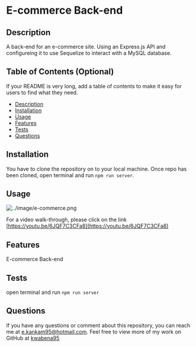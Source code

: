 # E-commerce Back-end 

  ## Description
  A  back-end for an e-commerce site. Using an Express.js API and configureing it to use Sequelize to interact with a MySQL database.
    
  ## Table of Contents (Optional)
  If your README is very long, add a table of contents to make it easy for users to find what they need.
  * [Description](#description)
  * [Installation](#installation)
  * [Usage](#usage)
  * [Features](#features)
  * [Tests](#tests)
  * [Questions](#questions)
 

  ## Installation
  You have to clone the repository on to your local machine. Once repo has been cloned, open terminal and run `npm run server`.
    
  ## Usage
  ![../image/e-commerce.png](../image/e-commerce.png)

  For a video walk-through, please click on the link [https://youtu.be/6JQF7C3CFa8](https://youtu.be/6JQF7C3CFa8)

  ## Features
  E-commerce Back-end 
    
  ## Tests
  open terminal and run `npm run server`

  ## Questions
  If you have any questions or comment about this repository, you can reach me at [e.kankam95@hotmail.com](mailto:e.kankam95@hotmail.com).
  Feel free to view more of my work on GitHub at [kwabena95](https://github.com/kwabena95)
